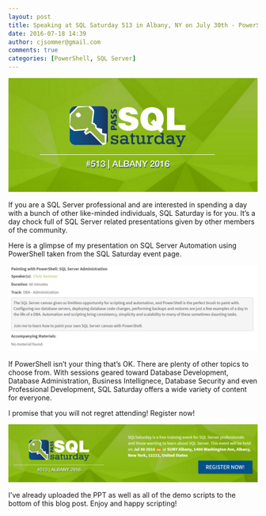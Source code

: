 ```yaml
---
layout: post
title: Speaking at SQL Saturday 513 in Albany, NY on July 30th - PowerShell and SQL Server
date: 2016-07-18 14:39
author: cjsommer@gmail.com
comments: true
categories: [PowerShell, SQL Server]
---
```

<a href="http://www.sqlsaturday.com/513/EventHome.aspx" target="_blank"><img alt='' class='alignright size-full wp-image-1322 ' src='/img/2016/07/img_578d1f3dafb22.png' /></a>

If you are a SQL Server professional and are interested in spending a day with a bunch of other like-minded individuals, SQL Saturday is for you. It’s a day chock full of SQL Server related presentations given by other members of the community.

Here is a glimpse of my presentation on SQL Server Automation using PowerShell taken from the SQL Saturday event page.

<a href="http://www.sqlsaturday.com/513/Sessions/Details.aspx?sid=49644" target="_blank"><img alt='' class='alignnone size-full wp-image-1323 ' src='/img/2016/07/img_578d1f81e76ef.png' /></a>

If PowerShell isn’t your thing that’s OK. There are plenty of other topics to choose from. With sessions geared toward Database Development, Database Administration, Business Intellignece, Database Security and even Professional Development, SQL Saturday offers a wide variety of content for everyone.

I promise that you will not regret attending! Register now!

<a href="https://www.sqlsaturday.com/513/registernow.aspx" target="_blank"><img alt='' class='alignnone size-full wp-image-1326 ' src='/img/2016/07/img_578d203d958a4.png' /></a>

I've already uploaded the PPT as well as all of the demo scripts to the bottom of this blog post. Enjoy and happy scripting!


